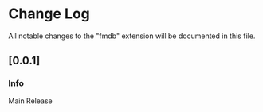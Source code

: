 # Change Log

All notable changes to the "fmdb" extension will be documented in this file.

## [0.0.1]

### Info

Main Release
